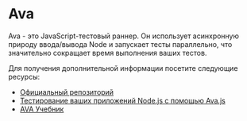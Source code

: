 # Ava

Ava - это JavaScript-тестовый раннер. Он использует асинхронную природу ввода/вывода Node и запускает тесты параллельно, что значительно сокращает время выполнения ваших тестов.

Для получения дополнительной информации посетите следующие ресурсы:

- [Официальный репозиторий](https://github.com/avajs/ava)
- [Тестирование ваших приложений Node.js с помощью Ava.js](https://www.freecodecamp.org/news/testing-your-nodejs-applications-with-ava-js-99e806a226a7/)
- [AVA Учебник](https://www.youtube.com/watch?v=RxLW6-3dk5A)
